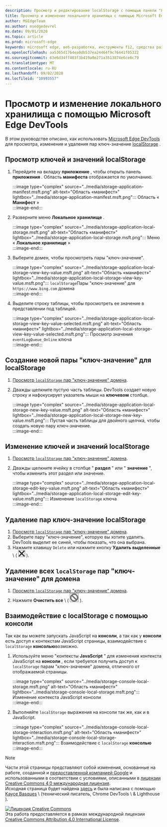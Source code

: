 ```yaml
---
description: Просмотр и редактирование localStorage с помощью панели "Локальные хранилище" и консоли.
title: Просмотр и изменение локального хранилища с помощью Microsoft Edge DevTools
author: MSEdgeTeam
ms.author: msedgedevrel
ms.date: 09/01/2020
ms.topic: article
ms.prod: microsoft-edge
keywords: microsoft edge, веб-разработка, инструменты f12, средства разработчика
ms.openlocfilehash: aa5365d1764ea0db537ea24464f9c76441f05322
ms.sourcegitcommit: 63e6d34ff483f3b419a0e271a3513874e6ce6c79
ms.translationtype: MT
ms.contentlocale: ru-RU
ms.lasthandoff: 09/02/2020
ms.locfileid: "10993557"
---
```

<!-- Copyright Kayce Basques 

   Licensed under the Apache License, Version 2.0 (the "License");
   you may not use this file except in compliance with the License.
   You may obtain a copy of the License at

       https://www.apache.org/licenses/LICENSE-2.0

   Unless required by applicable law or agreed to in writing, software
   distributed under the License is distributed on an "AS IS" BASIS,
   WITHOUT WARRANTIES OR CONDITIONS OF ANY KIND, either express or implied.
   See the License for the specific language governing permissions and
   limitations under the License.  -->  





# Просмотр и изменение локального хранилища с помощью Microsoft Edge DevTools   



В этом руководстве описано, как использовать [Microsoft Edge DevTools][MicrosoftEdgeDevTools] для просмотра, изменения и удаления пар ключ-значение [localStorage][MDNWindowsLocalStorage] .  

## Просмотр ключей и значений localStorage   

1.  Перейдите на вкладку **приложение** , чтобы открыть панель **приложения** .  Область **манифеста** отображается по умолчанию.  
    
    :::image type="complex" source="../media/storage-application-manifest.msft.png" alt-text="Область «манифест»" lightbox="../media/storage-application-manifest.msft.png":::
       Область « **Манифест** »  
    :::image-end:::  
    
1.  Разверните меню **Локальное хранилище** .  
    
    :::image type="complex" source="../media/storage-application-local-storage.msft.png" alt-text="Область «манифест»" lightbox="../media/storage-application-local-storage.msft.png":::
       Меню « **Локальное хранилище** »  
    :::image-end:::  
    
1.  Выберите домен, чтобы просмотреть пары "ключ-значение".  
    
    :::image type="complex" source="../media/storage-application-local-storage-view-key-value.msft.png" alt-text="Область «манифест»" lightbox="../media/storage-application-local-storage-view-key-value.msft.png":::
       `localStorage`Пары "ключ-значение" для `https://www.bing.com` домена  
    :::image-end:::  
    
1.  Выделите строку таблицы, чтобы просмотреть ее значение в представлении под таблицей.  
    
    :::image type="complex" source="../media/storage-application-local-storage-view-key-value-selected.msft.png" alt-text="Область «манифест»" lightbox="../media/storage-application-local-storage-view-key-value-selected.msft.png":::
       Просмотр значения `eventLogQueue_Online` ключа  
    :::image-end:::  
    
## Создание новой пары "ключ-значение" для localStorage   

1.  [Просмотр `localStorage` пар "ключ-значение" домена](#view-localstorage-keys-and-values).  
1.  Дважды щелкните пустую часть таблицы.  DevTools создает новую строку и нафокусирует указатель мыши на **ключевом** столбце.  
    
    :::image type="complex" source="../media/storage-application-local-storage-new-key-value.msft.png" alt-text="Область «манифест»" lightbox="../media/storage-application-local-storage-new-key-value.msft.png":::
       Пустая часть таблицы для двойного щелчка, чтобы создать новую пару ключ-значение.  
    :::image-end:::  
    
## Изменение ключей и значений localStorage   

1.  [Просмотр `localStorage` пар "ключ-значение" домена](#view-localstorage-keys-and-values).  
1.  Дважды щелкните ячейку в столбце " **раздел** " или " **значение** ", чтобы изменить этот раздел или значение.  
    
    :::image type="complex" source="../media/storage-application-local-storage-edit-key-value.msft.png" alt-text="Область «манифест»" lightbox="../media/storage-application-local-storage-edit-key-value.msft.png":::
       Изменение `localStorage` ключа  
    :::image-end:::  
    
## Удаление пар ключ-значение localStorage   

1.  [Просмотр `localStorage` пар "ключ-значение" домена](#view-localstorage-keys-and-values).  
1.  Выберите пару "ключ-значение", которую вы хотите удалить.  DevTools выделит ее синей, чтобы показать, что она выбрана.  
1.  Нажмите клавишу `Delete` или нажмите кнопку **Удалить выделенные** \ ( ![ Удалить выбранные \ ][ImageDeleteIcon] ).  
    
## Удаление всех `localStorage` пар "ключ-значение" для домена   

1.  [Просмотр `localStorage` пар "ключ-значение" домена](#view-localstorage-keys-and-values).  
1.  Нажмите **Очистить все** \ ( ![ Очистить все ][ImageClearIcon] \).  
    
## Взаимодействие с localStorage с помощью консоли   

Так как вы можете запускать JavaScript на **консоли**, а так как у **консоли** есть доступ к контекстам JavaScript страницы, взаимодействие с `localStorage` **консолью**возможно.  

1.  Используйте меню "контексты **JavaScript** " для изменения контекста JavaScript на **консоли** , если требуется получить доступ к `localStorage` парам "ключ-значение" домена, отличного от отображаемой страницы.  
    
    :::image type="complex" source="../media/storage-console-local-storage.msft.png" alt-text="Область «манифест»" lightbox="../media/storage-console-local-storage.msft.png":::
       Изменение контекста JavaScript консоли  
    :::image-end:::  
    
1.  Выполняйте `localStorage` выражения на консоли так же, как и в JavaScript.  
    
    :::image type="complex" source="../media/storage-console-local-storage-interaction.msft.png" alt-text="Область «манифест»" lightbox="../media/storage-console-local-storage-interaction.msft.png":::
       Взаимодействие с `localStorage` **консолью**  
    :::image-end:::  
    
<!--  
 


-->  

<!-- image links -->  

[ImageClearIcon]: ../media/clear-icon.msft.png  
[ImageDeleteIcon]: ../media/delete-icon.msft.png  

<!-- links -->  

[MicrosoftEdgeDevTools]: ../../devtools-guide-chromium.md "Инструменты разработчика Microsoft EDGE (Chromium) | Документы Microsoft"  

[MDNWindowsLocalStorage]: https://developer.mozilla.org/docs/Web/API/Window/localStorage "Window. localStorage | MDN"  

> [!NOTE]
> Части этой страницы представляют собой изменения, основанные на работе, созданной и [предоставленной компанией Google][GoogleSitePolicies] и использованными в соответствии с условиями, описанными в [лицензии Creative Commons 4,0 международная лицензия][CCA4IL].  
> Исходная страница будет найдена [здесь](https://developers.google.com/web/tools/chrome-devtools/storage/localstorage) и была написана с помощью [Kayce Basques][KayceBasques] \ (технический писатель, Chrome DevTools \ & Lighthouse \).  

[![Лицензия Creative Commons][CCby4Image]][CCA4IL]  
Эта работа предоставляется в рамках международной лицензии [Creative Commons Attribution 4.0 International License][CCA4IL].  

[CCA4IL]: https://creativecommons.org/licenses/by/4.0  
[CCby4Image]: https://i.creativecommons.org/l/by/4.0/88x31.png  
[GoogleSitePolicies]: https://developers.google.com/terms/site-policies  
[KayceBasques]: https://developers.google.com/web/resources/contributors/kaycebasques  
